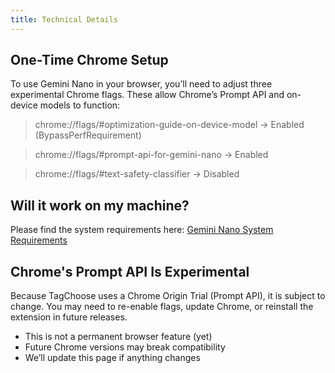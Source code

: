 ```yaml
---
title: Technical Details
---
```


## One-Time Chrome Setup

To use Gemini Nano in your browser, you’ll need to adjust three experimental Chrome flags. These allow Chrome’s Prompt API and on-device models to function:

> chrome://flags/#optimization-guide-on-device-model → Enabled (BypassPerfRequirement)

> chrome://flags/#prompt-api-for-gemini-nano → Enabled

> chrome://flags/#text-safety-classifier → Disabled

## Will it work on my machine?

Please find the system requirements here: [Gemini Nano System Requirements](https://docs.google.com/document/d/1VG8HIyz361zGduWgNG7R_R8Xkv0OOJ8b5C9QKeCjU0c/edit?tab=t.0)

## Chrome's Prompt API Is Experimental

Because TagChoose uses a Chrome Origin Trial (Prompt API), it is subject to change. You may need to re-enable flags, update Chrome, or reinstall the extension in future releases.

- This is not a permanent browser feature (yet)
- Future Chrome versions may break compatibility
- We’ll update this page if anything changes